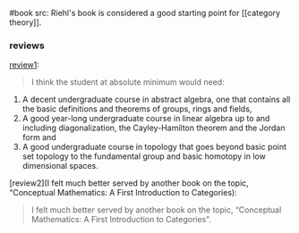 #book
src: 
Riehl's book is considered a good starting point for [[category theory]].

### reviews
[review1](https://tableschairsandbeermugsmathemagician.blogspot.com/2017/05/book-review-category-theory-in-context.html):
> I think the student at absolute minimum would need:  
  1. A decent undergraduate course in abstract algebra, one that contains all the basic definitions and theorems of groups, rings and fields,
  2. A good year-long undergraduate course in linear algebra up to and including diagonalization, the Cayley-Hamilton theorem and the Jordan form and  
  3. A good undergraduate course in topology that goes beyond basic point set topology to the fundamental group and basic homotopy in low dimensional spaces.

[review2](I felt much better served by another book on the topic, “Conceptual Mathematics: A First Introduction to Categories):
> I felt much better served by another book on the topic, “Conceptual Mathematics: A First Introduction to Categories".

